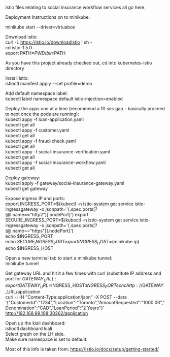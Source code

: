 Istio files relating to social insurance workflow services all go here.

Deployment Instructions on to minikube:

minikube start --driver=virtuabox

Download istio:  
curl -L https://istio.io/downloadIstio | sh -  
cd istio-1.5.0  
export PATH=$PWD/bin:$PATH  

As you have this project already checked out, cd into kubernetes-istio directory

Install istio:  
istioctl manifest apply --set profile=demo

Add default namespace label:  
kubectl label namespace default istio-injection=enabled

Deploy the apps one at a time (recommend a 10 sec gap - basically proceed to next once the pods are running):  
kubectl appy -f loan-application.yaml  
kubectl get all  
kubectl appy -f customer.yaml  
kubectl get all  
kubectl appy -f fraud-check.yaml  
kubectl get all  
kubectl appy -f social-insurance-verification.yaml  
kubectl get all  
kubectl appy -f social-insurance-workflow.yaml  
kubectl get all  

Deploy gateway:  
kubectl apply -f gateway/social-insurance-gateway.yaml  
kubectl get gateway

Expose ingress IP and ports:  
export INGRESS_PORT=$(kubectl -n istio-system get service istio-ingressgateway -o jsonpath='{.spec.ports[?(@.name=="http2")].nodePort}')  
export SECURE_INGRESS_PORT=$(kubectl -n istio-system get service istio-ingressgateway -o jsonpath='{.spec.ports[?(@.name=="https")].nodePort}')  
echo $INGRESS_PORT  
echo $SECURE_INGRESS_PORT  
export INGRESS_HOST=$(minikube ip)  
echo $INGRESS_HOST  

Open a new terminal tab to start a minikube tunnel:  
minikube tunnel

Get gateway URL and hit it a few times with curl (substitute IP address and port for $GATEWAY_URL):  
export GATEWAY_URL=$INGRESS_HOST:$INGRESS_PORT  
echo http://$GATEWAY_URL/application  
curl -i -H "Content-Type:application/json" -X POST --data '{"CustomerId":"1234","Location":"Toronto","AmountRequested":"1000.00","Denomination":"CAD","LoanPeriod":"2 Years"}' http://192.168.99.108:30262/application

Open up the kiali dashboard:  
istioctl dashboard kiali  
Select graph on the LH side.  
Make sure namespace is set to default.

Most of this info is taken from: https://istio.io/docs/setup/getting-started/

